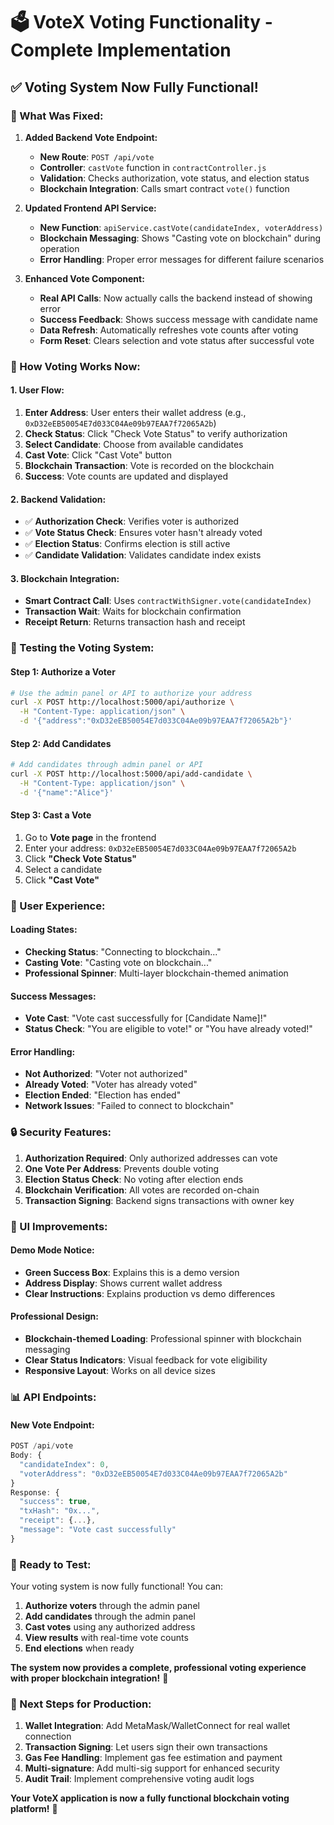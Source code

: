 # 🗳️ VoteX Voting Functionality - Complete Implementation

## ✅ **Voting System Now Fully Functional!**

### **🎯 What Was Fixed:**

1. **Added Backend Vote Endpoint:**
   - **New Route**: `POST /api/vote`
   - **Controller**: `castVote` function in `contractController.js`
   - **Validation**: Checks authorization, vote status, and election status
   - **Blockchain Integration**: Calls smart contract `vote()` function

2. **Updated Frontend API Service:**
   - **New Function**: `apiService.castVote(candidateIndex, voterAddress)`
   - **Blockchain Messaging**: Shows "Casting vote on blockchain" during operation
   - **Error Handling**: Proper error messages for different failure scenarios

3. **Enhanced Vote Component:**
   - **Real API Calls**: Now actually calls the backend instead of showing error
   - **Success Feedback**: Shows success message with candidate name
   - **Data Refresh**: Automatically refreshes vote counts after voting
   - **Form Reset**: Clears selection and vote status after successful vote

### **🔧 How Voting Works Now:**

#### **1. User Flow:**
1. **Enter Address**: User enters their wallet address (e.g., `0xD32eEB50054E7d033C04Ae09b97EAA7f72065A2b`)
2. **Check Status**: Click "Check Vote Status" to verify authorization
3. **Select Candidate**: Choose from available candidates
4. **Cast Vote**: Click "Cast Vote" button
5. **Blockchain Transaction**: Vote is recorded on the blockchain
6. **Success**: Vote counts are updated and displayed

#### **2. Backend Validation:**
- ✅ **Authorization Check**: Verifies voter is authorized
- ✅ **Vote Status Check**: Ensures voter hasn't already voted
- ✅ **Election Status**: Confirms election is still active
- ✅ **Candidate Validation**: Validates candidate index exists

#### **3. Blockchain Integration:**
- **Smart Contract Call**: Uses `contractWithSigner.vote(candidateIndex)`
- **Transaction Wait**: Waits for blockchain confirmation
- **Receipt Return**: Returns transaction hash and receipt

### **🚀 Testing the Voting System:**

#### **Step 1: Authorize a Voter**
```bash
# Use the admin panel or API to authorize your address
curl -X POST http://localhost:5000/api/authorize \
  -H "Content-Type: application/json" \
  -d '{"address":"0xD32eEB50054E7d033C04Ae09b97EAA7f72065A2b"}'
```

#### **Step 2: Add Candidates**
```bash
# Add candidates through admin panel or API
curl -X POST http://localhost:5000/api/add-candidate \
  -H "Content-Type: application/json" \
  -d '{"name":"Alice"}'
```

#### **Step 3: Cast a Vote**
1. Go to **Vote page** in the frontend
2. Enter your address: `0xD32eEB50054E7d033C04Ae09b97EAA7f72065A2b`
3. Click **"Check Vote Status"**
4. Select a candidate
5. Click **"Cast Vote"**

### **📱 User Experience:**

#### **Loading States:**
- **Checking Status**: "Connecting to blockchain..."
- **Casting Vote**: "Casting vote on blockchain..."
- **Professional Spinner**: Multi-layer blockchain-themed animation

#### **Success Messages:**
- **Vote Cast**: "Vote cast successfully for [Candidate Name]!"
- **Status Check**: "You are eligible to vote!" or "You have already voted!"

#### **Error Handling:**
- **Not Authorized**: "Voter not authorized"
- **Already Voted**: "Voter has already voted"
- **Election Ended**: "Election has ended"
- **Network Issues**: "Failed to connect to blockchain"

### **🔒 Security Features:**

1. **Authorization Required**: Only authorized addresses can vote
2. **One Vote Per Address**: Prevents double voting
3. **Election Status Check**: No voting after election ends
4. **Blockchain Verification**: All votes are recorded on-chain
5. **Transaction Signing**: Backend signs transactions with owner key

### **🎨 UI Improvements:**

#### **Demo Mode Notice:**
- **Green Success Box**: Explains this is a demo version
- **Address Display**: Shows current wallet address
- **Clear Instructions**: Explains production vs demo differences

#### **Professional Design:**
- **Blockchain-themed Loading**: Professional spinner with blockchain messaging
- **Clear Status Indicators**: Visual feedback for vote eligibility
- **Responsive Layout**: Works on all device sizes

### **📊 API Endpoints:**

#### **New Vote Endpoint:**
```javascript
POST /api/vote
Body: {
  "candidateIndex": 0,
  "voterAddress": "0xD32eEB50054E7d033C04Ae09b97EAA7f72065A2b"
}
Response: {
  "success": true,
  "txHash": "0x...",
  "receipt": {...},
  "message": "Vote cast successfully"
}
```

### **🎯 Ready to Test:**

Your voting system is now fully functional! You can:

1. **Authorize voters** through the admin panel
2. **Add candidates** through the admin panel  
3. **Cast votes** using any authorized address
4. **View results** with real-time vote counts
5. **End elections** when ready

**The system now provides a complete, professional voting experience with proper blockchain integration!** 🚀

### **🔧 Next Steps for Production:**

1. **Wallet Integration**: Add MetaMask/WalletConnect for real wallet connection
2. **Transaction Signing**: Let users sign their own transactions
3. **Gas Fee Handling**: Implement gas fee estimation and payment
4. **Multi-signature**: Add multi-sig support for enhanced security
5. **Audit Trail**: Implement comprehensive voting audit logs

**Your VoteX application is now a fully functional blockchain voting platform!** 🎉
